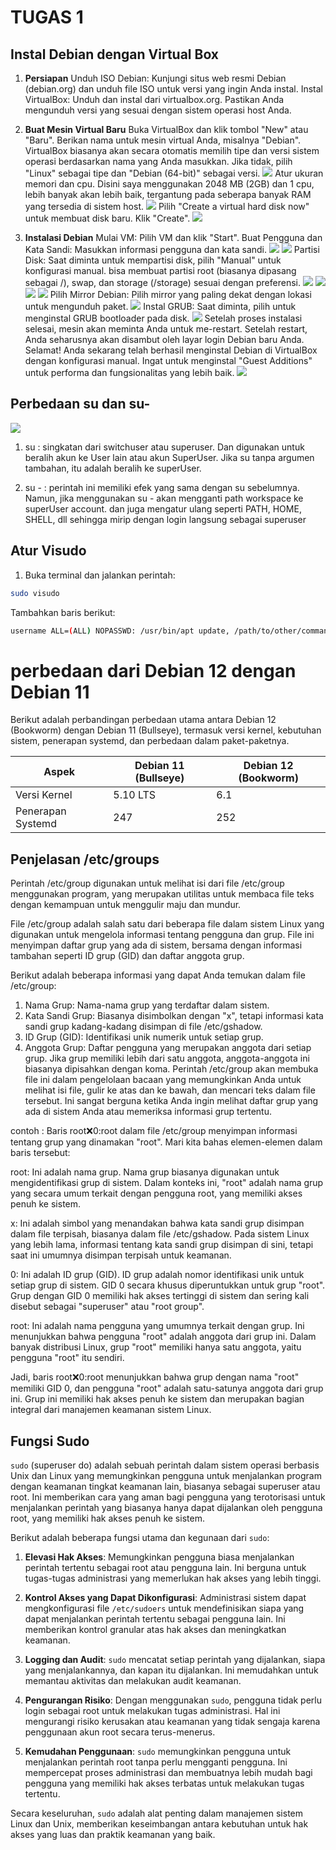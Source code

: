 # TUGAS 1

## Instal Debian dengan Virtual Box

1. **Persiapan** Unduh ISO Debian: Kunjungi situs web resmi Debian (debian.org) dan unduh file ISO untuk versi yang ingin Anda instal.
Instal VirtualBox: Unduh dan instal dari virtualbox.org. Pastikan Anda mengunduh versi yang sesuai dengan sistem operasi host Anda.
2. **Buat Mesin Virtual Baru** Buka VirtualBox dan klik tombol "New" atau "Baru".       Berikan nama untuk mesin virtual Anda, misalnya "Debian". VirtualBox biasanya akan secara otomatis memilih tipe dan versi sistem operasi berdasarkan nama yang Anda masukkan. Jika tidak, pilih "Linux" sebagai tipe dan "Debian (64-bit)" sebagai versi. 
    ![](./assets/Screenshot%202024-02-19%20104711.png) 
    Atur ukuran memori dan cpu. Disini saya menggunakan 2048 MB (2GB) dan 1 cpu, lebih banyak akan lebih baik, tergantung pada seberapa banyak RAM yang tersedia di sistem host. 
    ![](./assets/Screenshot%202024-02-19%20104719.png) 
    Pilih "Create a virtual hard disk now" untuk membuat disk baru. Klik "Create".
    ![](./assets/Screenshot%202024-02-19%20104735.png)

5. **Instalasi Debian** Mulai VM: Pilih VM dan klik "Start". Buat Pengguna dan Kata Sandi: Masukkan informasi pengguna dan kata sandi.
    ![](./assets/Screenshot%202024-02-19%20095430.png)
    ![](./assets/Screenshot%202024-02-19%20095456.png)
    Partisi Disk: Saat diminta untuk mempartisi disk, pilih "Manual" untuk konfigurasi manual. bisa membuat partisi root (biasanya dipasang sebagai /), swap, dan storage (/storage) sesuai dengan preferensi.
    ![](./assets/Screenshot%202024-02-19%20095906.png)
    ![](./assets/Screenshot%202024-02-19%20100009.png)
    ![](./assets/Screenshot%202024-02-19%20100046.png)
    ![](./assets/Screenshot%202024-02-19%20100118.png)
    Pilih Mirror Debian: Pilih mirror yang paling dekat dengan lokasi untuk mengunduh paket.
    ![](./assets/Screenshot%202024-02-19%20100353.png)
    Instal GRUB: Saat diminta, pilih untuk menginstal GRUB bootloader pada disk.
    ![](./assets/Screenshot%202024-02-19%20110956.png)
    Setelah proses instalasi selesai, mesin akan meminta Anda untuk me-restart. Setelah restart, Anda seharusnya akan disambut oleh layar login Debian baru Anda.
    Selamat! Anda sekarang telah berhasil menginstal Debian di VirtualBox dengan konfigurasi manual. Ingat untuk menginstal "Guest Additions" untuk performa dan fungsionalitas yang lebih baik.
    ![](./assets/Screenshot%202024-02-19%20111454.png)

## Perbedaan su dan su-

![](./assets/WhatsApp%20Image%202024-02-24%20at%2010.38.55.jpeg)
1. su : singkatan dari switchuser atau superuser. Dan digunakan untuk beralih akun ke User lain atau akun SuperUser. Jika su tanpa argumen tambahan, itu adalah beralih ke superUser.

2. su - : perintah ini memiliki efek yang sama dengan su sebelumnya. Namun, jika menggunakan su - akan mengganti path workspace ke superUser account. dan juga mengatur ulang seperti PATH, HOME, SHELL, dll sehingga mirip dengan login langsung sebagai superuser

## Atur Visudo
1. Buka terminal dan jalankan perintah:

```bash 
sudo visudo
```

Tambahkan baris berikut:
```bash
username ALL=(ALL) NOPASSWD: /usr/bin/apt update, /path/to/other/command
```

# perbedaan dari Debian 12 dengan Debian 11

Berikut adalah perbandingan perbedaan utama antara Debian 12 (Bookworm) dengan Debian 11 (Bullseye), termasuk versi kernel, kebutuhan sistem, penerapan systemd, dan perbedaan dalam paket-paketnya.

| Aspek             | Debian 11 (Bullseye) | Debian 12 (Bookworm) |
| ----------------- | -------------------- | -------------------- |
| Versi Kernel      | 5.10 LTS             | 6.1                  |
| Penerapan Systemd | 247                  | 252                  |

## Penjelasan /etc/groups

Perintah /etc/group digunakan untuk melihat isi dari file /etc/group menggunakan program, yang merupakan utilitas untuk membaca file teks dengan kemampuan untuk menggulir maju dan mundur.

File /etc/group adalah salah satu dari beberapa file dalam sistem Linux yang digunakan untuk mengelola informasi tentang pengguna dan grup. File ini menyimpan daftar grup yang ada di sistem, bersama dengan informasi tambahan seperti ID grup (GID) dan daftar anggota grup.

Berikut adalah beberapa informasi yang dapat Anda temukan dalam file /etc/group:

1. Nama Grup: Nama-nama grup yang terdaftar dalam sistem.
2. Kata Sandi Grup: Biasanya disimbolkan dengan "x", tetapi informasi kata sandi grup kadang-kadang disimpan di file /etc/gshadow.
3. ID Grup (GID): Identifikasi unik numerik untuk setiap grup.
4. Anggota Grup: Daftar pengguna yang merupakan anggota dari setiap grup. Jika grup memiliki lebih dari satu anggota, anggota-anggota ini biasanya dipisahkan dengan koma.
Perintah /etc/group akan membuka file ini dalam pengelolaan bacaan yang memungkinkan Anda untuk melihat isi file, gulir ke atas dan ke bawah, dan mencari teks dalam file tersebut. Ini sangat berguna ketika Anda ingin melihat daftar grup yang ada di sistem Anda atau memeriksa informasi grup tertentu.

contoh :
Baris root:x:0:root dalam file /etc/group menyimpan informasi tentang grup yang dinamakan "root". Mari kita bahas elemen-elemen dalam baris tersebut:

root: Ini adalah nama grup. Nama grup biasanya digunakan untuk mengidentifikasi grup di sistem. Dalam konteks ini, "root" adalah nama grup yang secara umum terkait dengan pengguna root, yang memiliki akses penuh ke sistem.

x: Ini adalah simbol yang menandakan bahwa kata sandi grup disimpan dalam file terpisah, biasanya dalam file /etc/gshadow. Pada sistem Linux yang lebih lama, informasi tentang kata sandi grup disimpan di sini, tetapi saat ini umumnya disimpan terpisah untuk keamanan.

0: Ini adalah ID grup (GID). ID grup adalah nomor identifikasi unik untuk setiap grup di sistem. GID 0 secara khusus diperuntukkan untuk grup "root". Grup dengan GID 0 memiliki hak akses tertinggi di sistem dan sering kali disebut sebagai "superuser" atau "root group".

root: Ini adalah nama pengguna yang umumnya terkait dengan grup. Ini menunjukkan bahwa pengguna "root" adalah anggota dari grup ini. Dalam banyak distribusi Linux, grup "root" memiliki hanya satu anggota, yaitu pengguna "root" itu sendiri.

Jadi, baris root:x:0:root menunjukkan bahwa grup dengan nama "root" memiliki GID 0, dan pengguna "root" adalah satu-satunya anggota dari grup ini. Grup ini memiliki hak akses penuh ke sistem dan merupakan bagian integral dari manajemen keamanan sistem Linux.

## Fungsi Sudo

`sudo` (superuser do) adalah sebuah perintah dalam sistem operasi berbasis Unix dan Linux yang memungkinkan pengguna untuk menjalankan program dengan keamanan tingkat keamanan lain, biasanya sebagai superuser atau root. Ini memberikan cara yang aman bagi pengguna yang terotorisasi untuk menjalankan perintah yang biasanya hanya dapat dijalankan oleh pengguna root, yang memiliki hak akses penuh ke sistem.

Berikut adalah beberapa fungsi utama dan kegunaan dari `sudo`:

1. **Elevasi Hak Akses**: Memungkinkan pengguna biasa menjalankan perintah tertentu sebagai root atau pengguna lain. Ini berguna untuk tugas-tugas administrasi yang memerlukan hak akses yang lebih tinggi.

2. **Kontrol Akses yang Dapat Dikonfigurasi**: Administrasi sistem dapat mengkonfigurasi file `/etc/sudoers` untuk mendefinisikan siapa yang dapat menjalankan perintah tertentu sebagai pengguna lain. Ini memberikan kontrol granular atas hak akses dan meningkatkan keamanan.

3. **Logging dan Audit**: `sudo` mencatat setiap perintah yang dijalankan, siapa yang menjalankannya, dan kapan itu dijalankan. Ini memudahkan untuk memantau aktivitas dan melakukan audit keamanan.

4. **Pengurangan Risiko**: Dengan menggunakan `sudo`, pengguna tidak perlu login sebagai root untuk melakukan tugas administrasi. Hal ini mengurangi risiko kerusakan atau keamanan yang tidak sengaja karena penggunaan akun root secara terus-menerus.

5. **Kemudahan Penggunaan**: `sudo` memungkinkan pengguna untuk menjalankan perintah root tanpa perlu mengganti pengguna. Ini mempercepat proses administrasi dan membuatnya lebih mudah bagi pengguna yang memiliki hak akses terbatas untuk melakukan tugas tertentu.

Secara keseluruhan, `sudo` adalah alat penting dalam manajemen sistem Linux dan Unix, memberikan keseimbangan antara kebutuhan untuk hak akses yang luas dan praktik keamanan yang baik.